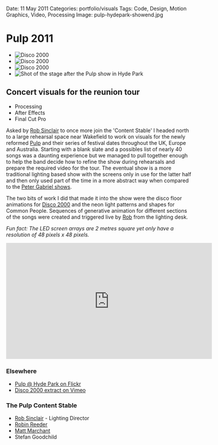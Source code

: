 Date: 11 May 2011
Categories: portfolio/visuals
Tags: Code, Design, Motion Graphics, Video, Processing
Image: pulp-hydepark-showend.jpg

# Pulp 2011

<div class="carousel">
  <ul class="slider" id="slider1">
    <li class="slide"><img src="/attachments/pulp-hydepark-disco2000-1.jpg" alt="Disco 2000"></li>
    <li class="slide"><img src="/attachments/pulp-hydepark-common-people-1.jpg" alt="Disco 2000"></li>
    <li class="slide"><img src="/attachments/pulp-hydepark-common-people-2.jpg" alt="Disco 2000"></li>
    <li class="slide"><img src="/attachments/pulp-hydepark-showend.jpg" alt="Shot of the stage after the Pulp show in Hyde Park"></li>
  </ul>
</div>

## Concert visuals for the reunion tour 

<ul class="skills">
  <li>Processing</li>
  <li>After Effects</li>
  <li>Final Cut Pro</li>
</ul>

Asked by [Rob Sinclair](http://www.robsinclair.com/) to once more join the 'Content Stable' I headed north to a large rehearsal space near Wakefield to work on visuals for the newly reformed [Pulp](http://www.pulppeople.com/) and their series of festival dates throughout the UK, Europe and Australia. Starting with a blank slate and a possibles list of nearly 40 songs was a daunting experience but we managed to pull together enough to help the band decide how to refine the show during rehearsals and prepare the required video for the tour. The eventual show is a more traditional lighting based show with the screens only in use for the latter half and then only used part of the time in a more abstract way when compared to the [Peter Gabriel shows](/portfolio/peter-gabriel-new-blood-2010). 

The two bits of work I did that made it into the show were the disco floor animations for [Disco 2000](http://vimeo.com/25977964) and the neon light patterns and shapes for Common People. Sequences of generative animation for different sections of the songs were created and triggered live by [Rob](http://www.robsinclair.com/) from the lighting desk.

*Fun fact: The LED screen arrays are 2 metres square yet only have a resolution of 48 pixels x 48 pixels.*

<iframe width="560" height="315" src="http://www.youtube.com/embed/0RevNAjhBh0?rel=0" frameborder="0" allowfullscreen></iframe>

### Elsewhere

* [Pulp @ Hyde Park on Flickr](http://www.flickr.com/photos/thegoodchild/sets/72157626989566141/)
* [Disco 2000 extract on Vimeo](http://vimeo.com/25977964)

### The Pulp Content Stable

* [Rob Sinclair](http://www.robsinclair.com/) - Lighting Director
* [Robin Reeder](http://unicone.co.uk)
* [Matt Marchant](http://mattmarchant.co.uk)
* Stefan Goodchild

